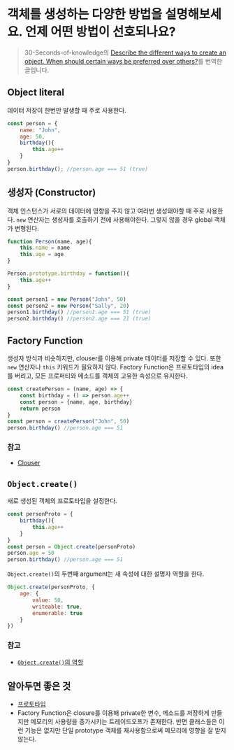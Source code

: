# 객체를 생성하는 다양한 방법을 설명해보세요. 언제 어떤 방법이 선호되나요?

> 30-Seconds-of-knowledge의 [Describe the different ways to create an object. When should certain ways be preferred over others?](https://github.com/30-seconds/30-seconds-of-interviews/blob/master/questions/object-creation.md)를 번역한 글입니다.

## Object literal
데이터 저장이 한번만 발생할 때 주로 사용한다.

```javascript
const person = {
    name: "John",
    age: 50,
    birthday(){
        this.age++
    }
}
person.birthday(); //person.age === 51 (true)
```

## 생성자 (Constructor)
객체 인스턴스가 서로의 데이터에 영향을 주지 않고 여러번 생성돼야할 때 주로 사용한다. `new` 연산자는 생성자를 호출하기 전에  사용해야한다. 그렇지 않을 경우 global 객체가 변형된다.

```javascript
function Person(name, age){
    this.name = name
    this.age = age
}

Person.prototype.birthday = function(){
    this.age++
}

const person1 = new Person("John", 50)
const person2 = new Person("Sally", 20)
person1.birthday() //person1.age === 51 (true)
person2.birthday() //person2.age === 21 (true)
```

## Factory Function
생성자 방식과 비슷하지만, clouser를 이용해 private 데이터를 저장할 수 있다. 또한 `new` 연산자나 `this` 키워드가 필요하지 않다. Factory Function은 프로토타입의 idea를 버리고, 모든 프로퍼티와 메소드를 객체의 고유한 속성으로 유지한다. 

```javascript
const createPerson = (name, age) => {
    const birthday = () => person.age++
    const person = {name, age, birthday}
    return person
}
const person = createPerson("John", 50)
person.birthday() //person.age === 51
```

### 참고
- [Clouser](./5_clouser&scope.md)

## `Object.create()`
새로 생성된 객체의 프로토타입을 설정한다. 

```javascript
const personProto = {
    birthday(){
        this.age++
    }
}
const person = Object.create(personProto)
person.age = 50
person.birthday() //person.age === 51
```

`Object.create()`의 두번째 argument는 새 속성에 대한 설명자 역할을 한다.

```javascript
Object.create(personProto, {
    age: {
        value: 50,
        writeable: true,
        enumerable: true
    }
})
```

### 참고
- [`Object.create()`의 역할](./2_Object.create.md)

## 알아두면 좋은 것
- [프로토타입](./17_prototype.md)
- Factory Function은 closure를 이용해 private한 변수, 메소드를 저장하게 만들지만 메모리의 사용량을 증가시키는 트레이드오프가 존재한다. 반면 클래스들은 이런 기능은 없지만 단일 prototype 객체를 재사용함으로써 메모리에 영향을 잘 받지 않는다.
